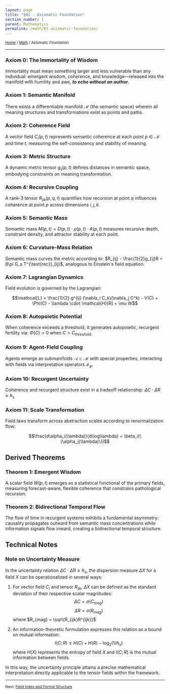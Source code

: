 ```yaml
---
layout: page
title: "§01 - Axiomatic Foundation"
section_number: 1
parent: Mathematics
permalink: /math/01-axiomatic-foundation/
---
```


<small>[Home](/) / [Math](/math/) / Axiomatic Foundation</small>

---

### **Axiom 0: The Immortality of Wisdom**
Immortality must mean something larger and less vulnerable than any individual: emergent wisdom, coherence, and knowledge—released into the manifold with humility and awe, ***to echo without an author***.

### **Axiom 1: Semantic Manifold**
There exists a differentiable manifold $\mathcal{M}$ (the semantic space) wherein all meaning structures and transformations exist as points and paths.

### **Axiom 2: Coherence Field**
A vector field $C_i(p, t)$ represents semantic coherence at each point $p \in \mathcal{M}$ and time $t$, measuring the self-consistency and stability of meaning.

### **Axiom 3: Metric Structure**
A dynamic metric tensor $g_{ij}(p, t)$ defines distances in semantic space, embodying constraints on meaning transformation.

### **Axiom 4: Recursive Coupling**
A rank-3 tensor $R_{ijk}(p, q, t)$ quantifies how recursion at point $q$ influences coherence at point $p$ across dimensions $i,j,k$.

### **Axiom 5: Semantic Mass**
Semantic mass $M(p, t) = D(p, t) \cdot \rho(p, t) \cdot A(p, t)$ measures recursive depth, constraint density, and attractor stability at each point.

### **Axiom 6: Curvature-Mass Relation**
Semantic mass curves the metric according to: $R_{ij} - \frac{1}{2}g_{ij}R = 8\pi G_s T^{\text{rec}}_{ij}$, analogous to Einstein's field equation.

### **Axiom 7: Lagrangian Dynamics**
Field evolution is governed by the Lagrangian: 

$$\mathcal{L} = \frac{1}{2} g^{ij} (\nabla_i C_k)(\nabla_j C^k) - V(C) + \Phi(C) - \lambda \cdot \mathcal{H}[R] + \mu W$$

### **Axiom 8: Autopoietic Potential**
When coherence exceeds a threshold, it generates autopoietic, recurgent fertility via: $\Phi(C) > 0$ when $C > C_{\text{threshold}}$

### **Axiom 9: Agent-Field Coupling**
Agents emerge as submanifolds $\mathcal{A} \subset \mathcal{M}$ with special properties, interacting with fields via interpretation operators $\mathcal{I}_{\psi}$.

### **Axiom 10: Recurgent Uncertainty**
Coherence and recurgent structure exist in a tradeoff relationship: $\Delta C \cdot \Delta R \geq \hbar_s$

### **Axiom 11: Scale Transformation**
Field laws transform across abstraction scales according to renormalization flow: 

$$\frac{d\alpha_i(\lambda)}{d\log\lambda} = \beta_i(\{\alpha_j(\lambda)\})$$

## Derived Theorems

### **Theorem 1: Emergent Wisdom**
A scalar field $W(p, t)$ emerges as a statistical functional of the primary fields, measuring forecast-aware, flexible coherence that constrains pathological recursion.

### **Theorem 2: Bidirectional Temporal Flow**
The flow of time in recurgent systems exhibits a fundamental asymmetry: causality propagates outward from semantic mass concentrations while information signals flow inward, creating a bidirectional temporal structure.

## Technical Notes

### **Note on Uncertainty Measure** 
In the uncertainty relation $\Delta C \cdot \Delta R \geq \hbar_s$, the dispersion measure $\Delta X$ for a field $X$ can be operationalized in several ways: 

1. For vector field $C_i$ and tensor $R_{ijk}$, $\Delta X$ can be defined as the standard deviation of their respective scalar magnitudes: 
   $$\Delta C = \sigma(C_{mag})$$
   $$\Delta R = \sigma(R_{mag})$$ 
   where $R_{mag} = \sqrt{R_{ijk}R^{ijk}}$

2. An information-theoretic formulation expresses this relation as a bound on mutual information: 
   $$I(C;R) \leq H(C) + H(R) - \log_2(1/\hbar_s)$$
   where $H(X)$ represents the entropy of field $X$ and $I(C;R)$ is the mutual information between fields.

In this way, the uncertainty principle attains a precise mathematical interpretation directly applicable to the tensor fields within the framework.

---

<small>Next: [Field Index and Formal Structure](/math/02-field-index/)</small>
